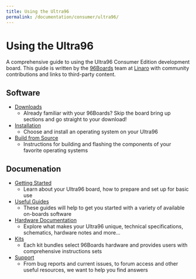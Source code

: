 ```yaml
---
title: Using the Ultra96
permalink: /documentation/consumer/ultra96/
---
```


# Using the Ultra96

A comprehensive guide to using the Ultra96 Consumer Edition development board. This guide is written by the [96Boards](https://www.96boards.org/product/ultra96/) team at [Linaro](http://www.linaro.org) with community contributions and links to third-party content.

## Software

- [Downloads](downloads/)
   - Already familiar with your 96Boards? Skip the board bring up sections and go straight to your download!
- [Installation](installation/)
   - Choose and install an operating system on your Ultra96
- [Build from Source](build/)
   - Instructions for building and flashing the components of your favorite operating systems

## Documenation

- [Getting Started](getting-started/)
   - Learn about your Ultra96 board, how to prepare and set up for basic use
- [Useful Guides](guides/)
   - These guides will help to get you started with a variety of available on-boards software
- [Hardware Documentation](hardware-docs/)
   - Explore what makes your Ultra96 unique, technical specifications, schematics, hardware notes and more...
- [Kits](kits/)
   - Each kit bundles select 96Boards hardware and provides users with comprehensive instructions sets
- [Support](support/)
   - From bug reports and current issues, to forum access and other useful resources, we want to help you find answers
